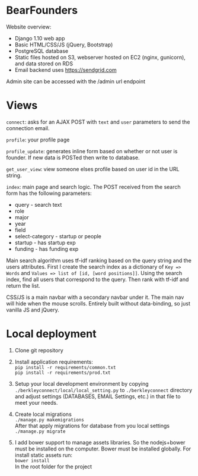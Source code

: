 # BearFounders

Website overview:

 * Django 1.10 web app
 * Basic HTML/CSS/JS (jQuery, Bootstrap)
 * PostgreSQL database
 * Static files hosted on S3, webserver hosted on EC2 (nginx, gunicorn), and data stored on RDS
 * Email backend uses https://sendgrid.com


Admin site can be accessed with the /admin url endpoint

# Views

`connect`: asks for an AJAX POST with `text` and `user` parameters to send the connection email.

`profile`: your profile page

`profile_update`: generates inline form based on whether or not user is founder. If new data is POSTed then write to database.

`get_user_view`: view someone elses profile based on user id in the URL string.

`index`: main page and search logic. The POST received from the search form has the following parameters:

* query - search text
* role
* major
* year
* field
* select-category - startup or people
* startup - has startup exp
* funding - has funding exp

Main search algorithm uses tf-idf ranking based on the query string and the users attributes. First I create the search index as a dictionary of `Key => Words` and `Values => list of [id, [word positions]]`. Using the search index, find all users that correspond to the query. Then rank with tf-idf and return the list.

CSS/JS is a main navbar with a secondary navbar under it. The main nav will hide when the mouse scrolls. Entirely built without data-binding, so just vanilla JS and jQuery.

# Local deployment

1. Clone git repository

2. Install application requirements:</br>
`pip install -r requirements/common.txt`</br>
`pip install -r requirements/prod.txt`

3. Setup your local development environment by copying</br>
`./berkleyconnect/local/local_setting.py` to `./berkleyconnect` directory and adjust settings (DATABASES, EMAIL Settings, etc.) in that file to meet your needs.

4. Create local migrations</br>
`./manage.py makemigrations`</br>
After that apply migrations for database from you local settings</br>
`./manage.py migrate`

5. I add bower support to manage assets libraries. So the nodejs+bower must be installed on the computer. Bower must be installed globally. For install static assets run:</br>
`bower install`</br>
In the root folder for the project
